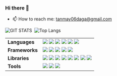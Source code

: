 ### Hi there 👋
- 📫 How to reach me: tanmay06daga@gmail.com

<!--
**TanmayDaga/TanmayDaga** is a ✨ _special_ ✨ repository because its `README.md` (this file) appears on your GitHub profile.

Here are some ideas to get you started:


- 🔭 I’m currently working on ...
- 🌱 I’m currently learning ...
- 👯 I’m looking to collaborate on ...
- 🤔 I’m looking for help with ...
- 💬 Ask me about ...
- 😄 Pronouns: ...

- ⚡ Fun fact: ...
-->


![GIT STATS](https://github-readme-stats.vercel.app/api?username=TanmayDaga&show=reviews,prs&theme=shadow_green)&nbsp;&nbsp;![Top Langs](https://github-readme-stats.vercel.app/api/top-langs/?username=TanmayDaga&&layout=donut)

<table>
  <tr>
    <td><strong>Languages</strong></td>
    <td>
      <img src="https://img.shields.io/badge/JavaScript-darkblue?style=flat&logo=javascript&logoColor=white" />
      <img src="https://img.shields.io/badge/TypeScript-darkblue?style=flat&logo=typescript&logoColor=white" />
      <img src="https://img.shields.io/badge/Python-darkblue?style=flat&logo=python&logoColor=white" />
      <img src="https://img.shields.io/badge/Java-darkblue?style=flat&logo=openjdk&logoColor=white" />
      <img src="https://img.shields.io/badge/Rust-darkblue?style=flat&logo=rust&logoColor=white" />
      <img src="https://img.shields.io/badge/SQL-darkblue?style=flat&logo=postgresql&logoColor=white" />
    </td>
  </tr>
  <tr>
    <td><strong>Frameworks</strong></td>
    <td>
      <img src="https://img.shields.io/badge/React-darkgreen?style=flat&logo=react&logoColor=white" />
      <img src="https://img.shields.io/badge/Next.js-darkgreen?style=flat&logo=next.js&logoColor=white" />
      <img src="https://img.shields.io/badge/SolidJS-darkgreen?style=flat&logo=solid&logoColor=white" />
      <img src="https://img.shields.io/badge/Express-darkgreen?style=flat&logo=express&logoColor=white" />
      <img src="https://img.shields.io/badge/Spring_Boot-darkgreen?style=flat&logo=springboot&logoColor=white" />
    </td>
  </tr>
  <tr>
    <td><strong>Libraries</strong></td>
    <td>
      <img src="https://img.shields.io/badge/TailwindCSS-darkorange?style=flat&logo=tailwindcss&logoColor=white" />
      <img src="https://img.shields.io/badge/Shadcn_UI-darkorange?style=flat&logo=shadcnui&logoColor=white" />
      <img src="https://img.shields.io/badge/TanStack_Query-darkorange?style=flat&logo=reactquery&logoColor=white" />
      <img src="https://img.shields.io/badge/Formik-darkorange?style=flat&logo=formik&logoColor=white" />
      <img src="https://img.shields.io/badge/Zustand-darkorange?style=flat&logo=zustand&logoColor=white" />
      <img src="https://img.shields.io/badge/Hibernate-darkorange?style=flat&logo=hibernate&logoColor=white" />
      <img src="https://img.shields.io/badge/MapStruct-darkorange?style=flat&logo=java&logoColor=white" />
      <img src="https://img.shields.io/badge/ModelMapper-darkorange?style=flat&logo=java&logoColor=white" />
    </td>
  </tr>
  <tr>
    <td><strong>Tools</strong></td>
    <td>
      <img src="https://img.shields.io/badge/Git-informational?style=flat&logo=git&logoColor=white" />
      <img src="https://img.shields.io/badge/GitHub-informational?style=flat&logo=github&logoColor=white" />
      <img src="https://img.shields.io/badge/Postman-informational?style=flat&logo=postman&logoColor=white" />
    </td>
  </tr>
</table>
